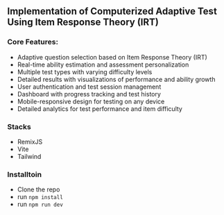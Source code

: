 ## Implementation of Computerized Adaptive Test Using Item Response Theory (IRT)

### Core Features:

- Adaptive question selection based on Item Response Theory (IRT)
- Real-time ability estimation and assessment personalization
- Multiple test types with varying difficulty levels
- Detailed results with visualizations of performance and ability growth
- User authentication and test session management
- Dashboard with progress tracking and test history
- Mobile-responsive design for testing on any device
- Detailed analytics for test performance and item difficulty

### Stacks

- RemixJS
- Vite
- Tailwind

### Installtoin

- Clone the repo
- run ```npm install```
- run ```npm run dev```
